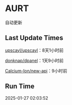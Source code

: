 # AURT

自动更新


## Last Update Times

[upscayl/upscayl](https://github.com/upscayl/upscayl)：8天1小时前

[donknap/dpanel](https://github.com/donknap/dpanel)：1天9小时前

[Calcium-Ion/new-api](https://github.com/Calcium-Ion/new-api)：9小时前


## Run Time
2025-01-27 02:03:52

